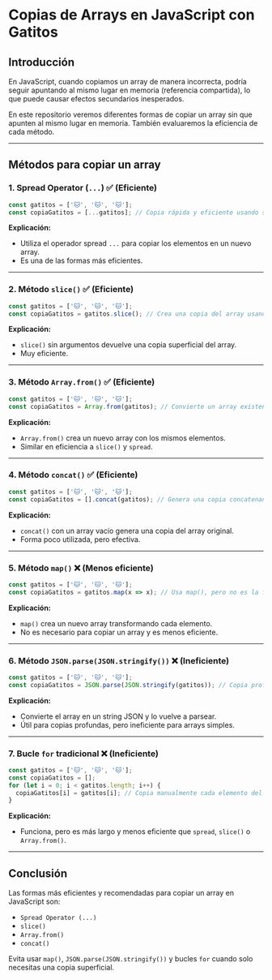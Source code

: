 # Copias de Arrays en JavaScript con Gatitos



## Introducción
En JavaScript, cuando copiamos un array de manera incorrecta, podría seguir apuntando al mismo lugar en memoria (referencia compartida), lo que puede causar efectos secundarios inesperados. 

En este repositorio veremos diferentes formas de copiar un array sin que apunten al mismo lugar en memoria. También evaluaremos la eficiencia de cada método.

---

## Métodos para copiar un array

### 1. **Spread Operator (`...`)** ✅ (Eficiente)
```js
const gatitos = ['🐱', '🐱', '🐱'];
const copiaGatitos = [...gatitos]; // Copia rápida y eficiente usando spread operator
```
**Explicación:**
- Utiliza el operador spread `...` para copiar los elementos en un nuevo array.
- Es una de las formas más eficientes.

---

### 2. **Método `slice()`** ✅ (Eficiente)
```js
const gatitos = ['🐱', '🐱', '🐱'];
const copiaGatitos = gatitos.slice(); // Crea una copia del array usando slice()
```
**Explicación:**
- `slice()` sin argumentos devuelve una copia superficial del array.
- Muy eficiente.

---

### 3. **Método `Array.from()`** ✅ (Eficiente)
```js
const gatitos = ['🐱', '🐱', '🐱'];
const copiaGatitos = Array.from(gatitos); // Convierte un array existente en una nueva copia
```
**Explicación:**
- `Array.from()` crea un nuevo array con los mismos elementos.
- Similar en eficiencia a `slice()` y `spread`.

---

### 4. **Método `concat()`** ✅ (Eficiente)
```js
const gatitos = ['🐱', '🐱', '🐱'];
const copiaGatitos = [].concat(gatitos); // Genera una copia concatenando con un array vacío
```
**Explicación:**
- `concat()` con un array vacío genera una copia del array original.
- Forma poco utilizada, pero efectiva.

---

### 5. **Método `map()`** ❌ (Menos eficiente)
```js
const gatitos = ['🐱', '🐱', '🐱'];
const copiaGatitos = gatitos.map(x => x); // Usa map(), pero no es la forma más eficiente de copiar un array
```
**Explicación:**
- `map()` crea un nuevo array transformando cada elemento.
- No es necesario para copiar un array y es menos eficiente.

---

### 6. **Método `JSON.parse(JSON.stringify())`** ❌ (Ineficiente)
```js
const gatitos = ['🐱', '🐱', '🐱'];
const copiaGatitos = JSON.parse(JSON.stringify(gatitos)); // Copia profunda, pero lenta e ineficiente
```
**Explicación:**
- Convierte el array en un string JSON y lo vuelve a parsear.
- Útil para copias profundas, pero ineficiente para arrays simples.

---

### 7. **Bucle `for` tradicional** ❌ (Ineficiente)
```js
const gatitos = ['🐱', '🐱', '🐱'];
const copiaGatitos = [];
for (let i = 0; i < gatitos.length; i++) {
  copiaGatitos[i] = gatitos[i]; // Copia manualmente cada elemento del array
}
```
**Explicación:**
- Funciona, pero es más largo y menos eficiente que `spread`, `slice()` o `Array.from()`.

---

## Conclusión
Las formas más eficientes y recomendadas para copiar un array en JavaScript son:
- `Spread Operator (...)`
- `slice()`
- `Array.from()`
- `concat()`

Evita usar `map()`, `JSON.parse(JSON.stringify())` y bucles `for` cuando solo necesitas una copia superficial.


